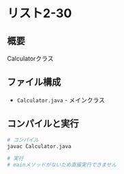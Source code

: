 # リスト2-30

## 概要
Calculatorクラス

## ファイル構成
- `Calculator.java` - メインクラス

## コンパイルと実行
```bash
# コンパイル
javac Calculator.java

# 実行
# mainメソッドがないため直接実行できません
```
